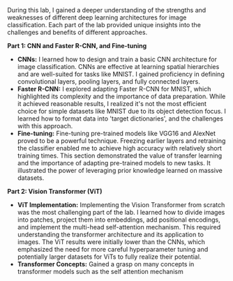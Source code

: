 During this lab, I gained a deeper understanding of the strengths and weaknesses of different deep learning architectures for image classification.  Each part of the lab provided unique insights into the challenges and benefits of different approaches.

**Part 1: CNN and Faster R-CNN, and Fine-tuning**

*   **CNNs:** I learned how to design and train a basic CNN architecture for image classification. CNNs are effective at learning spatial hierarchies and are well-suited for tasks like MNIST. I gained proficiency in defining convolutional layers, pooling layers, and fully connected layers.
*   **Faster R-CNN:** I explored adapting Faster R-CNN for MNIST, which highlighted its complexity and the importance of data preparation. While it achieved reasonable results, I realized it's not the most efficient choice for simple datasets like MNIST due to its object detection focus.  I learned how to format data into 'target dictionaries', and the challenges with this approach.
*   **Fine-tuning:** Fine-tuning pre-trained models like VGG16 and AlexNet proved to be a powerful technique.  Freezing earlier layers and retraining the classifier enabled me to achieve high accuracy with relatively short training times. This section demonstrated the value of transfer learning and the importance of adapting pre-trained models to new tasks.  It illustrated the power of leveraging prior knowledge learned on massive datasets.

**Part 2: Vision Transformer (ViT)**

*   **ViT Implementation:** Implementing the Vision Transformer from scratch was the most challenging part of the lab. I learned how to divide images into patches, project them into embeddings, add positional encodings, and implement the multi-head self-attention mechanism. This required understanding the transformer architecture and its application to images.  The ViT results were initially lower than the CNNs, which emphasized the need for more careful hyperparameter tuning and potentially larger datasets for ViTs to fully realize their potential.
*   **Transformer Concepts:** Gained a grasp on many concepts in transformer models such as the self attention mechanism
